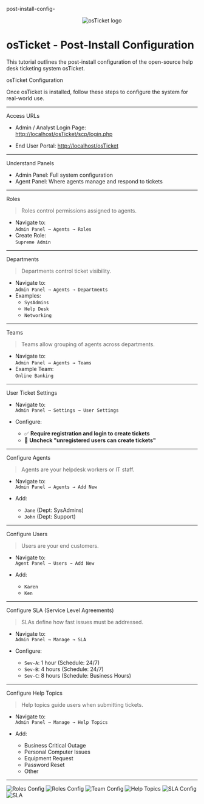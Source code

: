 post-install-config-<p align="center">
<img src="https://i.imgur.com/Clzj7Xs.png" alt="osTicket logo"/>
</p>

<h1>osTicket - Post-Install Configuration</h1>
This tutorial outlines the post-install configuration of the open-source help desk ticketing system osTicket.<br />


osTicket Configuration

Once osTicket is installed, follow these steps to configure the system for real-world use.

---

Access URLs

- Admin / Analyst Login Page:  
  [http://localhost/osTicket/scp/login.php](http://localhost/osTicket/scp/login.php)

- End User Portal: 
  [http://localhost/osTicket](http://localhost/osTicket)

---

Understand Panels

- Admin Panel: Full system configuration  
- Agent Panel: Where agents manage and respond to tickets

---

 Roles

> Roles control permissions assigned to agents.

- Navigate to:  
  `Admin Panel → Agents → Roles`
- Create Role:  
  `Supreme Admin`

---

Departments

> Departments control ticket visibility.

- Navigate to:  
  `Admin Panel → Agents → Departments`
- Examples:
  - `SysAdmins`
  - `Help Desk`
  - `Networking`

---

Teams

> Teams allow grouping of agents across departments.

- Navigate to:  
  `Admin Panel → Agents → Teams`
- Example Team:  
  `Online Banking`

---

User Ticket Settings

- Navigate to:  
  `Admin Panel → Settings → User Settings`

- Configure:
  - ✅ **Require registration and login to create tickets**
  - 🔲 **Uncheck "unregistered users can create tickets"**

---

Configure Agents

> Agents are your helpdesk workers or IT staff.

- Navigate to:  
  `Admin Panel → Agents → Add New`

- Add:
  - `Jane` (Dept: SysAdmins)
  - `John` (Dept: Support)

---

Configure Users

> Users are your end customers.

- Navigate to:  
  `Agent Panel → Users → Add New`

- Add:
  - `Karen`
  - `Ken`

---

Configure SLA (Service Level Agreements)

> SLAs define how fast issues must be addressed.

- Navigate to:  
  `Admin Panel → Manage → SLA`

- Configure:
  - `Sev-A`: 1 hour (Schedule: 24/7)
  - `Sev-B`: 4 hours (Schedule: 24/7)
  - `Sev-C`: 8 hours (Schedule: Business Hours)

---

Configure Help Topics

> Help topics guide users when submitting tickets.

- Navigate to:  
  `Admin Panel → Manage → Help Topics`

- Add:
  - Business Critical Outage  
  - Personal Computer Issues  
  - Equipment Request  
  - Password Reset  
  - Other

---


![Roles Config](Screenshots/1.PNG)
![Roles Config](Screenshots/2.PNG)
![Team Config](Screenshots/CreateTeam.PNG)
![Help Topics](Screenshots/HelpTopics.PNG)
![SLA Config](Screenshots/SLA-config.PNG)
![SLA](Screenshots/SLA.PNG)


